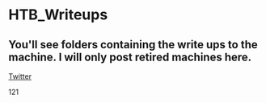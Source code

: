 # HTB_Writeups

## You'll see folders containing the write ups to the machine. I will only post retired machines here. 


[Twitter](https://twitter.com)

[Twitter]: http://twitter.com "twitter lifestyles"
[1]: https://en.wikipedia.org/wiki/Hobbit#Lifestyle "Hobbit lifestyles"

121
